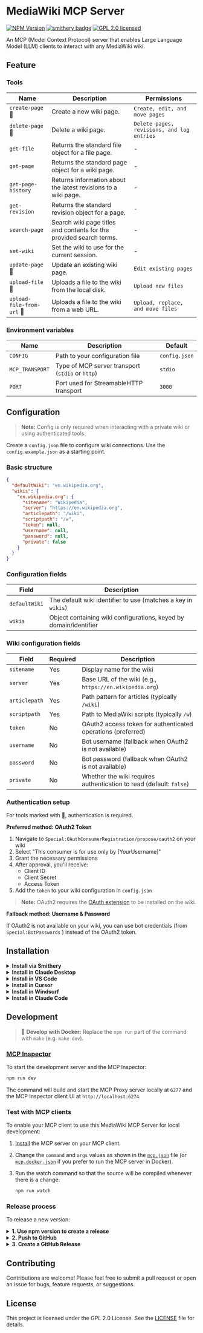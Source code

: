 # MediaWiki MCP Server
[![NPM Version](https://img.shields.io/npm/v/%40professional-wiki%2Fmediawiki-mcp-server?color=red)](https://www.npmjs.com/package/@professional-wiki/mediawiki-mcp-server) [![smithery badge](https://smithery.ai/badge/@ProfessionalWiki/mediawiki-mcp-server)](https://smithery.ai/server/@ProfessionalWiki/mediawiki-mcp-server) [![GPL 2.0 licensed](https://img.shields.io/npm/l/%40professional-wiki%2Fmediawiki-mcp-server)](./LICENSE)

An MCP (Model Context Protocol) server that enables Large Language Model (LLM) clients to interact with any MediaWiki wiki.

## Feature

### Tools

| Name | Description | Permissions |
|---|---|---|
| `create-page` 🔐 | Create a new wiki page. | `Create, edit, and move pages` |
| `delete-page` 🔐 | Delete a wiki page. | `Delete pages, revisions, and log entries` |
| `get-file` | Returns the standard file object for a file page. | - |
| `get-page` | Returns the standard page object for a wiki page. | - |
| `get-page-history` | Returns information about the latest revisions to a wiki page. | - |
| `get-revision` | Returns the standard revision object for a page. | - |
| `search-page` | Search wiki page titles and contents for the provided search terms. | - |
| `set-wiki` | Set the wiki to use for the current session. | - |
| `update-page` 🔐 | Update an existing wiki page. | `Edit existing pages` |
| `upload-file` 🔐 | Uploads a file to the wiki from the local disk. | `Upload new files` |
| `upload-file-from-url` 🔐 | Uploads a file to the wiki from a web URL. | `Upload, replace, and move files` |

### Environment variables
| Name | Description | Default |
|---|---|---|
| `CONFIG` | Path to your configuration file | `config.json` |
| `MCP_TRANSPORT` | Type of MCP server transport (`stdio` or `http`) | `stdio` |
| `PORT` | Port used for StreamableHTTP transport | `3000` |

## Configuration

> **Note:** Config is only required when interacting with a private wiki or using authenticated tools.

Create a `config.json` file to configure wiki connections. Use the `config.example.json` as a starting point.

### Basic structure

```json
{
  "defaultWiki": "en.wikipedia.org",
  "wikis": {
    "en.wikipedia.org": {
      "sitename": "Wikipedia",
      "server": "https://en.wikipedia.org",
      "articlepath": "/wiki",
      "scriptpath": "/w",
      "token": null,
      "username": null,
      "password": null,
      "private": false
    }
  }
}
```

### Configuration fields

| Field | Description |
|---|---|
| `defaultWiki` | The default wiki identifier to use (matches a key in `wikis`) |
| `wikis` | Object containing wiki configurations, keyed by domain/identifier |

### Wiki configuration fields

| Field | Required | Description |
|---|---|---|
| `sitename` | Yes | Display name for the wiki |
| `server` | Yes | Base URL of the wiki (e.g., `https://en.wikipedia.org`) |
| `articlepath` | Yes | Path pattern for articles (typically `/wiki`) |
| `scriptpath` | Yes | Path to MediaWiki scripts (typically `/w`) |
| `token` | No | OAuth2 access token for authenticated operations (preferred) |
| `username` | No | Bot username (fallback when OAuth2 is not available) |
| `password` | No | Bot password (fallback when OAuth2 is not available) |
| `private` | No | Whether the wiki requires authentication to read (default: `false`) |

### Authentication setup

For tools marked with 🔐, authentication is required.

**Preferred method: OAuth2 Token**

1. Navigate to `Special:OAuthConsumerRegistration/propose/oauth2` on your wiki
2. Select "This consumer is for use only by [YourUsername]"
3. Grant the necessary permissions
4. After approval, you'll receive:
   - Client ID
   - Client Secret
   - Access Token
5. Add the `token` to your wiki configuration in `config.json`

> **Note:** OAuth2 requires the [OAuth extension](https://www.mediawiki.org/wiki/Special:MyLanguage/Extension:OAuth) to be installed on the wiki.

**Fallback method: Username & Password**

If OAuth2 is not available on your wiki, you can use bot credentials (from `Special:BotPasswords` ) instead of the OAuth2 token.

## Installation

<details><summary><b>Install via Smithery</b></summary>

To install MediaWiki MCP Server for Claude Desktop automatically via [Smithery](https://smithery.ai/server/@ProfessionalWiki/mediawiki-mcp-server):

```bash
npx -y @smithery/cli install @ProfessionalWiki/mediawiki-mcp-server --client claude
```
</details>

<details>
<summary><b>Install in Claude Desktop</b></summary>

Follow the [guide](https://modelcontextprotocol.io/quickstart/user), use following configuration:

```json
{
  "mcpServers": {
    "mediawiki-mcp-server": {
      "command": "npx",
      "args": [
        "@professional-wiki/mediawiki-mcp-server@latest"
      ],
      "env": {
        "CONFIG": "path/to/config.json"
      }
    }
  }
}
```
</details>

<details><summary><b>Install in VS Code</b></summary>

[![Install in VS Code](https://img.shields.io/badge/Add%20to-VS%20Code-blue?style=for-the-badge&labelColor=%230e1116&color=%234076b5)](https://insiders.vscode.dev/redirect?url=vscode%3Amcp%2Finstall%3F%257B%2522name%2522%253A%2522mediawiki-mcp-server%2522%252C%2522command%2522%253A%2522npx%2522%252C%2522args%2522%253A%255B%2522%2540professional-wiki%252Fmediawiki-mcp-server%2540latest%2522%255D%257D)
[![Install in VS Code Insiders](https://img.shields.io/badge/Add%20to-VS%20Code%20Insiders-blue?style=for-the-badge&labelColor=%230e1116&color=%234f967e)](https://insiders.vscode.dev/redirect?url=vscode-insiders%3Amcp%2Finstall%3F%257B%2522name%2522%253A%2522mediawiki-mcp-server%2522%252C%2522command%2522%253A%2522npx%2522%252C%2522args%2522%253A%255B%2522%2540professional-wiki%252Fmediawiki-mcp-server%2540latest%2522%255D%257D)

```bash
code --add-mcp '{"name":"mediawiki-mcp-server","command":"npx","args":["@professional-wiki/mediawiki-mcp-server@latest"]}'
```
</details>

<details>
<summary><b>Install in Cursor</b></summary>

[![Install in Cursor](https://cursor.com/deeplink/mcp-install-dark.svg)](https://cursor.com/install-mcp?name=mediawiki-mcp-server&config=eyJjb21tYW5kIjoibnB4IEBwcm9mZXNzaW9uYWwtd2lraS9tZWRpYXdpa2ktbWNwLXNlcnZlckBsYXRlc3QifQ%3D%3D)

Go to `Cursor Settings` -> `MCP` -> `Add new MCP Server`. Name to your liking, use `command` type with the command `npx @professional-wiki/mediawiki-mcp-server`. You can also verify config or add command like arguments via clicking `Edit`.

```json
{
  "mcpServers": {
    "mediawiki-mcp-server": {
      "command": "npx",
      "args": [
        "@professional-wiki/mediawiki-mcp-server@latest"
      ],
      "env": {
        "CONFIG": "path/to/config.json"
      }
    }
  }
}
```
</details>

<details>
<summary><b>Install in Windsurf</b></summary>

Follow the [guide](https://docs.windsurf.com/windsurf/cascade/mcp), use following configuration:

```json
{
  "mcpServers": {
    "mediawiki-mcp-server": {
      "command": "npx",
      "args": [
        "@professional-wiki/mediawiki-mcp-server@latest"
      ],
      "env": {
        "CONFIG": "path/to/config.json"
      }
    }
  }
}
```
</details>

<details>
<summary><b>Install in Claude Code</b></summary>

Follow the [Claude Code MCP docs](https://docs.anthropic.com/en/docs/claude-code/mcp).

Run the below command, optionally with `-e` flags to specify environment variables.

    claude mcp add mediawiki-mcp-server npx @professional-wiki/mediawiki-mcp-server@latest

You should end up with something like the below in your `.claude.json` config:

```json
"mcpServers": {
  "mediawiki-mcp-server": {
    "type": "stdio",
    "command": "npx",
    "args": [
      "@professional-wiki/mediawiki-mcp-server@latest"
    ],
    "env": {
      "CONFIG": "path/to/config.json"
    }
  }
},
```
</details>

## Development

> 🐋 **Develop with Docker:** Replace the `npm run` part of the command with `make` (e.g. `make dev`).

### [MCP Inspector](https://github.com/modelcontextprotocol/inspector)

To start the development server and the MCP Inspector:
```sh
npm run dev
```

The command will build and start the MCP Proxy server locally at `6277` and the MCP Inspector client UI at `http://localhost:6274`.

### Test with MCP clients

To enable your MCP client to use this MediaWiki MCP Server for local development: 

1. [Install](#installation) the MCP server on your MCP client.
2. Change the `command` and `args` values as shown in the [`mcp.json`](mcp.json) file (or [`mcp.docker.json`](mcp.docker.json) if you prefer to run the MCP server in Docker).
3. Run the watch command so that the source will be compiled whenever there is a change:

	```sh
	npm run watch
	```

### Release process

To release a new version:

<details>
<summary><b>1. Use npm version to create a release</b></summary>

```sh
# For patch release (0.1.1 → 0.1.2)
npm version patch

# For minor release (0.1.1 → 0.2.0)
npm version minor

# For major release (0.1.1 → 1.0.0)
npm version major

# Or specify exact version
npm version 0.2.0
```

This command automatically:
- Updates `package.json` and `package-lock.json`
- Syncs the version in `server.json` (via the version script)
- Creates a git commit
- Creates a git tag (e.g., `v0.2.0`)
</details>

<details>
<summary><b>2. Push to GitHub</b></summary>

```sh
git push origin master --follow-tags
```
</details>

<details>
<summary><b>3. Create a GitHub Release</b></summary>

1. Go to the [Releases page](https://github.com/ProfessionalWiki/MediaWiki-MCP-Server/releases)
2. Click "Create a new release"
3. Select the tag you just pushed (e.g., `v0.2.0`)
4. Add a title and release notes
5. Click "Publish release"

The GitHub Actions workflow will automatically:
- Build and publish to [NPM](https://www.npmjs.com/package/@professional-wiki/mediawiki-mcp-server) 
- Publish to the [MCP Registry](https://registry.modelcontextprotocol.io/v0/servers?search=io.github.professionalwiki/mediawiki-mcp-server)
</details>

## Contributing

Contributions are welcome! Please feel free to submit a pull request or open an issue for bugs, feature requests, or suggestions.

## License

This project is licensed under the GPL 2.0 License. See the [LICENSE](LICENSE) file for details.
